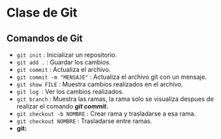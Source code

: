 # Clase de Git 
## Comandos de Git
- ````git init```` : Inicializar un repositorio.
- ````git add .```` : Guardar los cambios.
- ````git commit```` : Actualiza el archivo.
- ````git commit -m "MENSAJE"```` : Actualiza el archivo git con un mensaje.
- ````git show FILE```` : Muestra cambios realizados en el archivo.
- ````git log ````: Ver los cambios realizados.
- ````git branch```` : Muestra las ramas, la rama solo se visualiza despues de realizar el comando _**git commit.**_
- ````git checkout -b NOMBRE```` : Crear rama y trasladarse a esa rama.
- ````git checkout NOMBRE```` : Trasladarse entre ramas.
- **git:** 